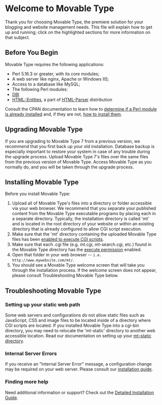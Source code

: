 Welcome to Movable Type
=============

Thank you for choosing Movable Type, the premiere solution for your blogging and website management needs.
This file will explain how to get up and running; click on the highlighted sections for more information on that subject.

Before You Begin
--------

Movable Type requires the following applications:

* Perl 5.16.3 or greater, with its core modules;
* A web server like nginx, Apache or Windows IIS;
* Access to a database like MySQL;
* The following Perl modules:
 * [DBI](https://metacpan.org/pod/DBI)
 * [HTML::Entities](https://metacpan.org/pod/HTML::Entities), a part of [HTML-Parser](https://metacpan.org/dist/HTML-Parser) distribution

Consult the CPAN documentation to learn how to [determine if a Perl module is already installed](http://www.cpan.org/misc/cpan-faq.html#How_installed_modules) and,
if they are not, [how to install them](http://www.cpan.org/misc/cpan-faq.html#How_install_Perl_modules).

Upgrading Movable Type
--------
If you are upgrading to Movable Type 7 from a previous version, we recommend that you first back up your old installation.
Database backup is especially important to restore your system in case of any trouble during the upgrade process.
Upload Movable Type 7's files over the same files from the previous version of Movable Type.
Access Movable Type as you normally do, and you will be taken through the upgrade process.

Installing Movable Type
--------

Before you install Movable Type:

1. Upload all of Movable Type's files into a directory or folder accessible via your web browser. We recommend that you separate your published content from the Movable Type executable programs by placing each in a separate directory. Typically, the installation directory is called 'mt' and is located in the root directory of your website or within an existing directory that is already configured to allow CGI script execution.
2. Make sure that the 'mt' directory containing the uploaded Movable Type files has been <a href="http://httpd.apache.org/docs/2.0/howto/cgi.html#nonscriptalias">enabled to execute CGI scripts</a>.
3. Make sure that each .cgi file (e.g. mt.cgi, mt-search.cgi, etc.) found in the Movable Type directory has the <a href="http://www.elated.com/articles/understanding-permissions/">execute permission</a> enabled.
4. Open that folder in your web browser -- `i.e. http://www.mywebsite.com/mt/`.
5. You should see a Movable Type welcome screen that will take you through the installation process. If the welcome screen does not appear, please consult Troubleshooting Movable Type below.

Troubleshooting Movable Type
--------

### Setting up your static web path

Some web servers and configurations do not allow static files such as JavaScript, CSS and image files to be located inside of a directory where CGI scripts are located. If you installed Movable Type into a cgi-bin directory, you may need to relocate the 'mt-static' directory to another web accessible location. Read our documentation on setting up your [mt-static directory](https://movabletype.org/documentation/installation/file-system.html#static-directory).

### Internal Server Errors

If you receive an "Internal Server Error" message, a configuration change may be required on your web server. Please consult our [installation guide](https://www.movabletype.org/documentation/installation/).

### Finding more help

Need additional information or support? Check out the [Detailed Installation Guide](https://www.movabletype.org/documentation/installation/).

